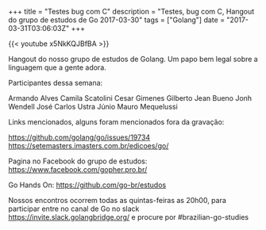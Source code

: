 +++
title = "Testes bug com C"
description = "Testes, bug com C, Hangout do grupo de estudos de Go 2017-03-30"
tags = ["Golang"]
date = "2017-03-31T03:06:03Z"
+++

{{< youtube x5NkKQJBfBA >}}

Hangout do nosso grupo de estudos de Golang.
Um papo bem legal sobre a linguagem que a gente adora.

Participantes dessa semana:

Armando Alves
Camila Scatolini
Cesar Gimenes
Gilberto Jean Bueno
Jonh Wendell
José Carlos Ustra Júnio
Mauro Mequelussi

Links mencionados, alguns foram mencionados fora da gravação:

https://github.com/golang/go/issues/19734
https://setemasters.imasters.com.br/edicoes/go/


Pagina no Facebook do grupo de estudos:
https://www.facebook.com/gopher.pro.br/

Go Hands On:
https://github.com/go-br/estudos

Nossos encontros ocorrem todas as quintas-feiras as 20h00, para participar entre no canal de Go no slack https://invite.slack.golangbridge.org/ e procure por #brazilian-go-studies